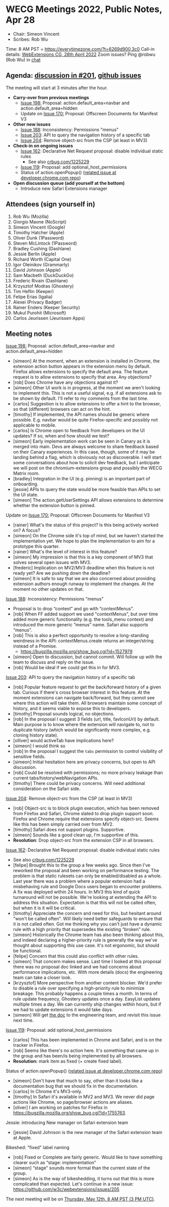 # WECG Meetings 2022, Public Notes, Apr 28

 * Chair: Simeon Vincent
 * Scribes: Rob Wu

Time: 8 AM PST = https://everytimezone.com/?t=6269d900,3c0
Call-in details: [WebExtensions CG, 28th April 2022](https://www.w3.org/events/meetings/d7bbce8f-549f-46ea-b440-ea6902f8707c/20220428T080000)
Zoom issues? Ping @robwu (Rob Wu) in [chat](https://github.com/w3c/webextensions/blob/main/CONTRIBUTING.md#joining-chat)


## Agenda: [discussion in #201](https://github.com/w3c/webextensions/issues/201), [github issues](https://github.com/w3c/webextensions/issues)

The meeting will start at 3 minutes after the hour.

 * **Carry-over from previous meetings**
   * [Issue 198:](https://github.com/w3c/webextensions/issues/198) Proposal: action.default_area=navbar and action.default_area=hidden
   * Update on [Issue 170:](https://github.com/w3c/webextensions/issues/170) Proposal: Offscreen Documents for Manifest V3
 * **Other new issues**
   * [Issue 188](https://github.com/w3c/webextensions/issues/188): Inconsistency: Permissions "menus"
   * [Issue 203](https://github.com/w3c/webextensions/issues/203): API to query the navigation history of a specific tab
   * [Issue 204](https://github.com/w3c/webextensions/issues/204): Remove object-src from the CSP (at least in MV3)
 * **Check-in on ongoing issues**
   * [Issue 162](https://github.com/w3c/webextensions/issues/162): Declarative Net Request proposal: disable individual static rules
     * See also [crbug.com/1225229](https://crbug.com/1225229)
   * [Issue 119](https://github.com/w3c/webextensions/issues/119): Proposal: add optional_host_permissions
   * Status of action.openPopup() ([related issue at developer.chrome.com repo](https://github.com/GoogleChrome/developer.chrome.com/issues/2602))
 * **Open discussion queue (add yourself at the bottom)**
   * Introduce new Safari Extensions manager


## Attendees (sign yourself in)

 1. Rob Wu (Mozilla)
 2. Giorgio Maone (NoScript)
 3. Simeon Vincent (Google)
 4. Timothy Hatcher (Apple)
 5. Oliver Dunk (1Password)
 6. Steven McLintock (1Password)
 7. Bradley Cushing (Dashlane)
 8. Jessie Berlin (Apple)
 9. Richard Worth (Capital One)
 10. Igor Oleinikov (Grammarly)
 11. David Johnson (Apple)
 12. Sam Macbeth (DuckDuckGo)
 13. Frederic Rivain (Dashlane)
 14. Krzysztof Modras (Ghostery)
 15. Tim Heflin (Keeper)
 16. Felipe Erias (Igalia)
 17. Alexei (Privacy Badger)
 18. Rainer Enders (Keeper Security)
 19. Mukul Purohit (Microsoft)
 20. Carlos Jeurissen (Jeurissen Apps)


## Meeting notes

[Issue 198:](https://github.com/w3c/webextensions/issues/198) Proposal: action.default_area=navbar and action.default_area=hidden

 * [simeon] At the moment, when an extension is installed in Chrome, the extension action button appears in the extension menu by default. Firefox allows extensions to specify the default area. The feature request is to allow extensions to specify that area. Any objections?
 * [rob] Does Chrome have any objections against it?
 * [simeon] Other UI work is in progress, at the moment we aren't looking to implement this. This is not a useful signal, e.g. if all extensions ask to be shown by default. I'll refer to my comments from the last time.
 * [carlos] Suggestion is to allow extensions to offer a hint to the browser, so that (different) browsers can act on the hint.
 * [timothy] If implemented, the API names should be generic where possible. E.g. navbar would be quite Firefox-specific and possibly not applicable to mobile.
 * [carlos] Is Chrome open to feedback from developers on the UI updates? If so, when and how should we test?
 * [simeon] Early implementation work can be seen in Canary as it is merged into main. Devs are always welcome to share feedback based on their Canary experiences. In this case, though, some of it may be landing behind a flag, which is obviously not as discoverable. I will start some conversations about how to solicit dev feedback, but I anticipate we will post on the chromium-extensions group and possibly the WECG Matrix room.
 * [bradley] Integration in the UI (e.g. pinning) is an important part of onboarding.
 * [jessie] APIs to query the state would be more feasible than APIs to set the UI state.
 * [simeon] The action.getUserSettings API allows extensions to determine whether the extension button is pinned.

Update on [Issue 170:](https://github.com/w3c/webextensions/issues/170) Proposal: Offscreen Documents for Manifest V3

 * [rainer] What's the status of this project? Is this being actively worked on? A focus?
 * [simeon] On the Chrome side it's top of mind, but we haven't started the implementation yet. We hope to plan the implementation to aim for a prototype this quarter.
 * [rainer] What's the level of interest in this feature?
 * [simeon] My impression is that this is a key component of MV3 that solves several open issues with MV3.
 * [frederic] Implication on MV2/MV3 deadline when this feature is not ready yet? Are we pushing down the deadline?
 * [simeon] It is safe to say that we are also concerned about providing extension authors enough runway to implement the changes. At the moment no other updates on that.

[Issue 188](https://github.com/w3c/webextensions/issues/188): Inconsistency: Permissions "menus"

 * Proposal is to drop “context” and go with “contextMenus”.
 * [rob] When FF added support we used "contextMenus", but over time added more generic functionality (e.g. the tools_menu context) and introduced the more generic “menus” name. Safari also supports “menus”.
 * [rob] This is also a perfect opportunity to resolve a long-standing weirdness in the API: contextMenus.create returns an integer/string instead of a Promise.
   * https://bugzilla.mozilla.org/show_bug.cgi?id=1527979
 * [simeon] Open to discussion, but cannot commit. Will follow up with the team to discuss and reply on the issue.
 * [rob] Would be ideal if we could get this in for MV3.

[Issue 203](https://github.com/w3c/webextensions/issues/203): API to query the navigation history of a specific tab

 * [rob] Popular feature request to get the back/forward history of a given tab. Curious if there's cross browser interest in this feature. At the moment extensions can navigate back/forward, but they cannot see where this action will take them. All browsers maintain some concept of history, and it seems viable to expose this to developers.
 * [timothy] Proposal sounds logical, no objections.
 * [rob] In the proposal I suggest 3 fields (url, title, favIconUrl) by default. Main purpose is to know where the extension will navigate to, not to duplicate history (which would be significantly more complex, e.g. cloning history state).
 * [olliver] would activeTab have implications here?
 * [simeon] I would think so
 * [rob] In the proposal I suggest the `tabs` permission to control visibility of sensitive fields.
 * [simeon] Initial hesitation here are privacy concerns, but open to API discussion.
 * [rob] Could be resolved with permissions; no more privacy leakage than current tabs/history/webNavigation APIs.
 * [timothy] There could be privacy concerns. Will need additional consideration on the Safari side.

[Issue 204](https://github.com/w3c/webextensions/issues/204): Remove object-src from the CSP (at least in MV3)

 * [rob] Object-src is to block plugin execution, which has been removed from Firefox and Safari, Chrome slated to drop plugin support soon. Firefox and Chrome require that extensions specify object-src. Seems like this has been simply carried over from MV2.
 * [timothy] Safari does not support plugins. Supportive.
 * [simeon] Sounds like a good clean up, I'm supportive of this.
 * **Resolution**: Drop object-src from the extension CSP in all browsers.

[Issue 162](https://github.com/w3c/webextensions/issues/162): Declarative Net Request proposal: disable individual static rules

 * See also [crbug.com/1225229](https://crbug.com/1225229)
 * [felipe] Brought this to the group a few weeks ago. Since then I've reworked the proposal and been working on performance testing. The problem is that static rulesets can only be enabled/disabled as a whole. Last year there was a problem where a popular extension had a misbehaving rule and Google Docs users began to encounter problems. A fix was deployed within 24 hours. In MV3 this kind of quick turnaround will not be possible. We're looking at extending the API to address this situation. Expectation is that this will not be called often, but when it is it will be critical.
 * [timothy] Appreciate the concern and need for this, but hesitant around "won't be called often". Will likely need better safeguards to ensure that it is not called often. Got me thinking why you can't just have a dynamic rule with a high priority that supersedes the existing “broken” rule.
 * [simeon] Historically the Chrome team has also been thinking about this, and indeed declaring a higher-priority rule is generally the way we've thought about supporting this use case. It's not ergonomic, but should be functional.
 * [felipe] Concern that this could also conflict with other rules.
 * [simeon] That concern makes sense. Last time I looked at this proposal there was no proposal doc linked and we had concerns about performance implications, etc. With more details (docs) the engineering team can take a closer look.
 * [krzysztof] More perspective from another content blocker. We'd prefer to disable a rule over specifying a high-priority rule to minimize breakage. This probably happens a couple times a month. In terms of rule update frequency, Ghostery updates once a day. EasyList updates multiple times a day. We can currently ship changes within hours, but if we had to update extensions it would take days.
 * [simeon] Will get [the doc](https://docs.google.com/document/d/1NTOTr6iwm0dJbewWjnABmPo6h1QD1mKTpX60s6Klj-8/edit) to the engineering team, and revisit this issue next time.

[Issue 119](https://github.com/w3c/webextensions/issues/119): Proposal: add optional_host_permissions

 * [carlos] This has been implemented in Chrome and Safari, and is on the tracker in Firefox.
 * [rob] Seems like there's no action here. It's something that came up in the group and has been/is being implemented by all browsers.
 * **Resolution:** mark item as fixed (+ create fixed label).

Status of action.openPopup() ([related issue at developer.chrome.com repo](https://github.com/GoogleChrome/developer.chrome.com/issues/2602))

 * [simeon] Don't have that much to say, other than it looks like a documentation bug that we should fix in the documentation.
 * [carlos] In Chrome it's MV3-only.
 * [timothy] In Safari it's available in MV2 and MV3. We never did page actions like Chrome, so page/browser actions are aliases.
 * [oliver] I am working on patches for Firefox in https://bugzilla.mozilla.org/show_bug.cgi?id=1755763.

Jessie: introducing New manager on Safari extension team

 * [jessie] David Johnson is the new manager of the Safari extension team at Apple.

Bikeshed: "fixed" label naming

 * [rob] Fixed or Complete are fairly generic. Would like to have something clearer such as “stage: implementation”
 * [simeon] “stage” sounds more formal than the current state of the group.
 * [simeon] As is the way of bikeshedding, it turns out that this is more complicated than expected. Let's continue in a new issue: https://github.com/w3c/webextensions/issues/205

The next meeting will be on [Thursday, May 12th, 8 AM PST (3 PM UTC)](https://everytimezone.com/?t=627c4e00,3c0).

